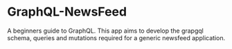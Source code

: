 # GraphQL-NewsFeed
A beginners guide to GraphQL. This app aims to develop the grapgql schema, queries and mutations required for a generic newsfeed application.
